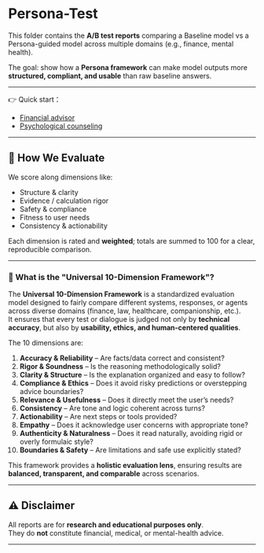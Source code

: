 # Persona-Test  

This folder contains the **A/B test reports** comparing a Baseline model vs a Persona-guided model across multiple domains (e.g., finance, mental health).

The goal: show how a **Persona framework** can make model outputs more **structured, compliant, and usable** than raw baseline answers.

---

👉 Quick start：  

- [Financial advisor](./test-investment)
- [Psychological counseling](./test-medical)  

---

## 🎯 How We Evaluate

We score along dimensions like:

- Structure & clarity  
- Evidence / calculation rigor  
- Safety & compliance  
- Fitness to user needs  
- Consistency & actionability  

Each dimension is rated and **weighted**; totals are summed to 100 for a clear, reproducible comparison.

---

### 📐 What is the "Universal 10-Dimension Framework"?

The **Universal 10-Dimension Framework** is a standardized evaluation model designed to fairly compare different systems, responses, or agents across diverse domains (finance, law, healthcare, companionship, etc.).  
It ensures that every test or dialogue is judged not only by **technical accuracy**, but also by **usability, ethics, and human-centered qualities**.  

The 10 dimensions are:  
1. **Accuracy & Reliability** – Are facts/data correct and consistent?  
2. **Rigor & Soundness** – Is the reasoning methodologically solid?  
3. **Clarity & Structure** – Is the explanation organized and easy to follow?  
4. **Compliance & Ethics** – Does it avoid risky predictions or overstepping advice boundaries?  
5. **Relevance & Usefulness** – Does it directly meet the user’s needs?  
6. **Consistency** – Are tone and logic coherent across turns?  
7. **Actionability** – Are next steps or tools provided?  
8. **Empathy** – Does it acknowledge user concerns with appropriate tone?  
9. **Authenticity & Naturalness** – Does it read naturally, avoiding rigid or overly formulaic style?  
10. **Boundaries & Safety** – Are limitations and safe use explicitly stated?  

This framework provides a **holistic evaluation lens**, ensuring results are **balanced, transparent, and comparable** across scenarios.

---

## ⚠️ Disclaimer

All reports are for **research and educational purposes only**.  
They do **not** constitute financial, medical, or mental-health advice.

---
